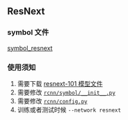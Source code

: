 ## ResNext
### symbol 文件
[symbol_resnext](https://github.com/likelyzhao/mxnet/blob/dev-faster-rcnn/example/rcnn/rcnn/symbol/symbol_resnext.py)
### 使用须知
1. 需要下载 [resnext-101 模型文件](http://data.dmlc.ml/mxnet/models/imagenet/resnext/101-layers/resnext-101-0000.params)
2. 需要修改 [`rcnn/symbol/__init__.py`](https://github.com/likelyzhao/mxnet/blob/dev-faster-rcnn/example/rcnn/rcnn/symbol/__init__.py#L6)
3. 需要修改 [`rcnn/config.py`](https://github.com/likelyzhao/mxnet/blob/dev-faster-rcnn/example/rcnn/rcnn/config.py#L172-L180)
4. 训练或者测试时候 `--network resnext`